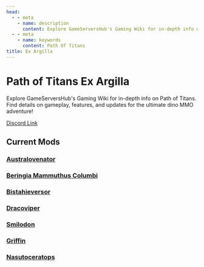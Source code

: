 ```yaml
---
head:
  - - meta
    - name: description
      content: Explore GameServersHub's Gaming Wiki for in-depth info on Path of Titans. Find details on gameplay, features, and updates for the ultimate dino MMO adventure! 
  - - meta
    - name: keywords
      content: Path Of Titans
title: Ex Argilla
---
```


# Path of Titans Ex Argilla

Explore GameServersHub's Gaming Wiki for in-depth info on Path of Titans. Find details on gameplay, features, and updates for the ultimate dino MMO adventure! 

[Discord Link](#)

## Current Mods

### [Australovenator](./Path-of-Titans-ExAAustralo)

### [Beringia Mammuthus Columbi](./Path-of-Titans-BeringiaMammothC)

### [Bistahieversor](./Path-of-Titans-ExABista)

### [Dracoviper](./Path-of-Titans-EADracoviper)

### [Smilodon](./Path-of-Titans-EASmilodon)

### [Griffin](./Path-of-Titans-EAGriffin)

### [Nasutoceratops](./Path-of-Titans-EANasuto)
